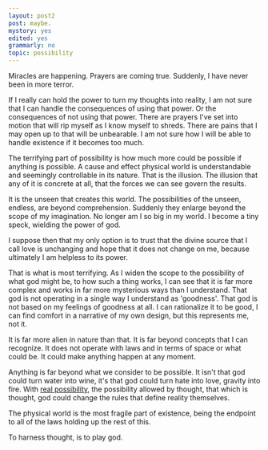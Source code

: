 ```yaml
---
layout: post2
post: maybe.
mystory: yes
edited: yes
grammarly: no
topic: possibility
---
```


Miracles are happening. Prayers are coming true. Suddenly, I have never
been in more terror.

If I really can hold the power to turn my thoughts into
reality, I am not sure that I can handle the consequences of using that power.
Or the consequences of not using that power. There are prayers I've set into
motion that will rip myself as I know myself to shreds. There are pains that
I may open up to that will be unbearable. I am not sure how I will be able
to handle existence if it becomes too much.

The terrifying part of possibility is how much more could be possible if
anything is possible. A cause and effect physical world is understandable
and seemingly controllable in its nature. That is the illusion. The illusion that any of it is concrete at all, that the forces we can see govern the results.

It is the unseen that creates this world. The possibilities of the
unseen, endless, are beyond comprehension. Suddenly they enlarge beyond
the scope of my imagination. No longer am I so big in my world. I become
a tiny speck, wielding the power of god.

I suppose then that my only option is to trust that the divine source that I call
love is unchanging and hope that it does not change on me, because ultimately I am
helpless to its power.

That is what is most terrifying. As I widen the scope to the possibility of what
god might be, to how such a thing works, I can see that it is far more complex
and works in far more mysterious ways than I understand. That god is not operating
in a single way I understand as 'goodness'. That god is not based on my feelings of goodness at all. I can rationalize it to be good, I can find comfort in a narrative
of my own design, but this represents me, not it.

It is far more alien in nature than that. It is far beyond concepts that I
can recognize. It does not operate with laws and in terms of space or what
could be. It could make anything happen at any moment.

Anything is far beyond what we consider to be possible. It isn't that god could turn water into wine, it's that god could turn hate into love, gravity into fire. With [real possibility](https://www.jamesbyt.es/2020/09/08/navigating-possibility.html), the possibility allowed by thought, that which is thought, god could change the rules that define reality themselves.

The physical world is the most fragile part of existence, being the endpoint to all of the laws holding up the rest of this.

To harness thought, is to play god.
